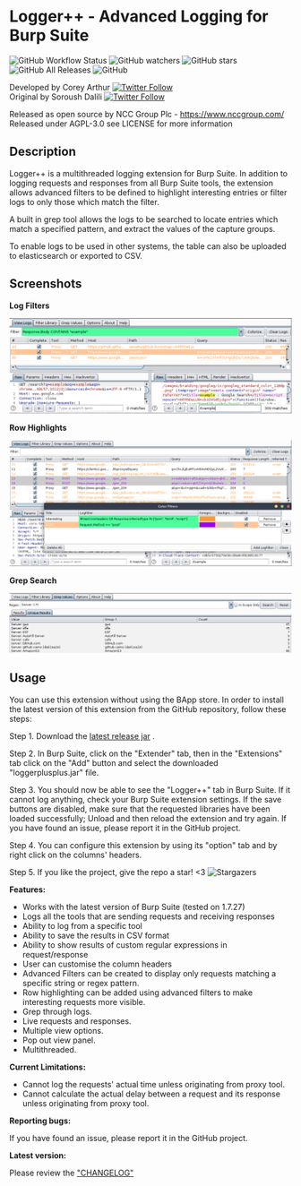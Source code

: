 Logger++ - Advanced Logging for Burp Suite
=======================
![GitHub Workflow Status](https://img.shields.io/github/workflow/status/nccgroup/LoggerPlusPlus/Java%20CI%20with%20Gradle?style=for-the-badge) ![GitHub watchers](https://img.shields.io/github/watchers/nccgroup/loggerplusplus?label=Watchers&style=for-the-badge) ![GitHub stars](https://img.shields.io/github/stars/nccgroup/loggerplusplus?style=for-the-badge) ![GitHub All Releases](https://img.shields.io/github/downloads/nccgroup/loggerplusplus/total?style=for-the-badge)
![GitHub](https://img.shields.io/github/license/nccgroup/loggerplusplus?style=for-the-badge)

Developed by Corey Arthur  [![Twitter Follow](https://img.shields.io/twitter/follow/CoreyD97?style=social)](https://twitter.com/coreyd97/)  
Original by Soroush Dalili  [![Twitter Follow](https://img.shields.io/twitter/follow/irsdl?style=social)](https://twitter.com/irsdl/)

Released as open source by NCC Group Plc - https://www.nccgroup.com/  
Released under AGPL-3.0 see LICENSE for more information  

Description
----

Logger++ is a multithreaded logging extension for Burp Suite. In addition to logging requests and responses from all Burp Suite tools, the extension allows advanced filters to be defined to highlight interesting entries or filter logs to only those which match the filter.

A built in grep tool allows the logs to be searched to locate entries which match a specified pattern, and extract the values of the capture groups.

To enable logs to be used in other systems, the table can also be uploaded to elasticsearch or exported to CSV.


Screenshots
----------------------

<b>Log Filters</b>

![Log Filters](images/filters.png)

<b>Row Highlights</b>

![Row Highlights](images/colorfilters.png)

<b>Grep Search</b>

![Grep Panel](images/grep.png)


Usage
----
You can use this extension without using the BApp store. In order to install the latest version of this extension from the GitHub repository, follow these steps:

Step 1. Download the [latest release jar](https://github.com/nccgroup/LoggerPlusPlus/releases/latest) .

Step 2. In Burp Suite, click on the "Extender" tab, then in the "Extensions" tab click on the "Add" button and select the downloaded "loggerplusplus.jar" file.

Step 3. You should now be able to see the "Logger++" tab in Burp Suite. If it cannot log anything, check your Burp Suite extension settings. If the save buttons are disabled, make sure that the requested libraries have been loaded successfully; Unload and then reload the extension and try again. If you have found an issue, please report it in the GitHub project.

Step 4. You can configure this extension by using its "option" tab and by right click on the columns' headers.

Step 5. If you like the project, give the repo a star! <3
![Stargazers](https://starchart.cc/nccgroup/LoggerPlusPlus.svg)

<b>Features:</b>

- Works with the latest version of Burp Suite (tested on 1.7.27)
- Logs all the tools that are sending requests and receiving responses
- Ability to log from a specific tool
- Ability to save the results in CSV format
- Ability to show results of custom regular expressions in request/response
- User can customise the column headers
- Advanced Filters can be created to display only requests matching a specific string or regex pattern.
- Row highlighting can be added using advanced filters to make interesting requests more visible.
- Grep through logs.
- Live requests and responses.
- Multiple view options.
- Pop out view panel.
- Multithreaded.

<b>Current Limitations:</b>

- Cannot log the requests' actual time unless originating from proxy tool.
- Cannot calculate the actual delay between a request and its response unless originating from proxy tool.

<b>Reporting bugs:</b>

If you have found an issue, please report it in the GitHub project.

<b>Latest version:</b>

Please review the ["CHANGELOG"](CHANGELOG)
